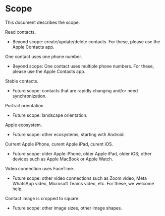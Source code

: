 # Scope

This document describes the scope.

Read contacts. 

  * Beyond scope: create/update/delete contacts. For these, please use the Apple Contacts app.  
  
One contact uses one phone number.

  * Beyond scope: One contact uses multiple phone numbers. For these, please use the Apple Contacts app.

Stable contacts.

  * Future scope: contacts that are rapidly changing and/or need synchronization.

Portrait orientation.

  * Future scope: landscape orientation.
  
Apple ecosystem.

  * Future scope: other ecosystems, starting with Android.
  
Current Apple iPhone, curent Apple iPad, curent iOS.

  * Future scope: older Apple iPhone, older Apple iPad, older iOS; other devices such as Apple MacBook or Apple Watch.

Video connection uses FaceTime.

  * Future scope: other video connections such as Zoom video, Meta WhatsApp video, Microsoft Teams video, etc. For these, we welcome help.
  
Contact image is cropped to square.

  * Future scope: other image sizes, other image shapes.
  

